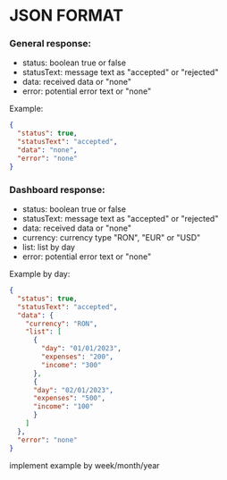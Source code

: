 # JSON FORMAT

### General response:
- status: boolean true or false
- statusText: message text as "accepted" or "rejected"
- data: received data or "none"
- error: potential error text or "none"

Example:
```JSON
{
  "status": true,
  "statusText": "accepted",
  "data": "none",
  "error": "none"
}
```

### Dashboard response:
- status: boolean true or false
- statusText: message text as "accepted" or "rejected"
- data: received data or "none"
- currency: currency type "RON", "EUR" or "USD"
- list: list by day
- error: potential error text or "none"

Example by day:
```JSON
{
  "status": true,
  "statusText": "accepted",
  "data": {
    "currency": "RON",
    "list": [
      {
        "day": "01/01/2023",
        "expenses": "200",
        "income": "300"
      },
      {
      "day": "02/01/2023",
      "expenses": "500",
      "income": "100"
      }
    ]
  },
  "error": "none"
}
```

implement example by week/month/year